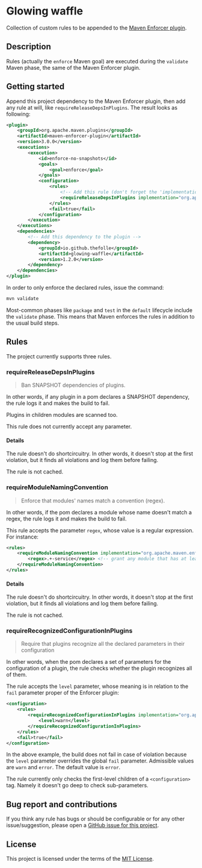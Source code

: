 # Glowing waffle

Collection of custom rules to be appended to the [Maven Enforcer plugin](https://maven.apache.org/enforcer/maven-enforcer-plugin/).

## Description

Rules (actually the `enforce` Maven goal) are executed during the `validate` Maven phase, the same of the Maven Enforcer plugin.

## Getting started

Append this project dependency to the Maven Enforcer plugin, then add any rule at will, like `requireReleaseDepsInPlugins`. The result looks as following:

```xml
<plugin>
    <groupId>org.apache.maven.plugins</groupId>
    <artifactId>maven-enforcer-plugin</artifactId>
    <version>3.0.0</version>
    <executions>
        <execution>
            <id>enforce-no-snapshots</id>
            <goals>
                <goal>enforce</goal>
            </goals>
            <configuration>
                <rules>
                    <!-- Add this rule (don't forget the 'implementation' hint! ) -->
                    <requireReleaseDepsInPlugins implementation="org.apache.maven.enforcer.rule.requireReleaseDepsInPlugins" />
                </rules>
                <fail>true</fail>
            </configuration>
        </execution>
    </executions>
    <dependencies>
        <!-- Add this dependency to the plugin -->
        <dependency>
            <groupId>io.github.thefolle</groupId>
            <artifactId>glowing-waffle</artifactId>
            <version>1.2.0</version>
        </dependency>
    </dependencies>
</plugin>
```

In order to only enforce the declared rules, issue the command:
```sh
mvn validate
```

Most-common phases like `package` and `test` in the `default` lifecycle include the `validate` phase. This means that Maven enforces the rules in addition to the usual build steps.

## Rules

The project currently supports three rules.

### requireReleaseDepsInPlugins

> Ban SNAPSHOT dependencies of plugins.

In other words, if any plugin in a pom declares a SNAPSHOT dependency, the rule logs it and makes the build to fail.

Plugins in children modules are scanned too.

This rule does not currently accept any parameter.

#### Details

The rule doesn't do shortcircuitry. In other words, it doesn't stop at the first violation, but it finds all violations and log them before failing.

The rule is not cached.

### requireModuleNamingConvention

> Enforce that modules' names match a convention (regex).

In other words, if the pom declares a module whose name doesn't match a regex, the rule logs it and makes the build to fail.

This rule accepts the parameter `regex`, whose value is a regular expression. For instance:

```xml
<rules>
    <requireModuleNamingConvention implementation="org.apache.maven.enforcer.rule.requireModuleNamingConvention">
        <regex>.+-service</regex> <!-- grant any module that has at least one character before terminating with '-service' -->
    </requireModuleNamingConvention>
</rules>
```

#### Details

The rule doesn't do shortcircuitry. In other words, it doesn't stop at the first violation, but it finds all violations and log them before failing.

The rule is not cached.

### requireRecognizedConfigurationInPlugins

> Require that plugins recognize all the declared parameters in their configuration

In other words, when the pom declares a set of parameters for the configuration of a plugin, the rule checks whether the plugin recognizes all of them.

The rule accepts the `level` parameter, whose meaning is in relation to the `fail` parameter proper of the Enforcer plugin:
```xml
<configuration>
    <rules>
        <requireRecognizedConfigurationInPlugins implementation="org.apache.maven.enforcer.rule.requireRecognizedConfigurationInPlugins">
            <level>warn</level>
        </requireRecognizedConfigurationInPlugins>
    </rules>
    <fail>true</fail>
</configuration>
```
In the above example, the build does not fail in case of violation because the `level` parameter overrides the global `fail` parameter.
Admissible values are `warn` and `error`. The default value is `error`.

The rule currently only checks the first-level children of a `<configuration>` tag. Namely it doesn't go deep to check sub-parameters.

## Bug report and contributions

If you think any rule has bugs or should be configurable or for any other issue/suggestion, please open a [GitHub issue for this project](https://github.com/Thefolle/requireReleaseDepsInPlugins/issues).

## License

This project is licensed under the terms of the [MIT License](http://www.opensource.org/licenses/mit-license.php).